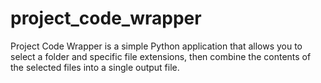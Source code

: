 # project_code_wrapper
Project Code Wrapper is a simple Python application that allows you to select a folder and specific file extensions, then combine the contents of the selected files into a single output file.
